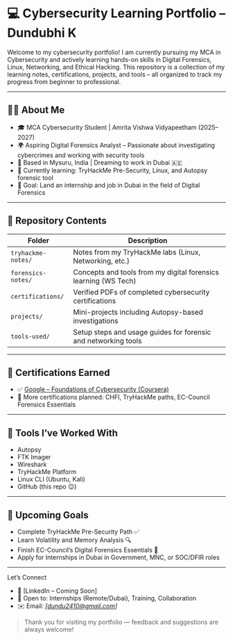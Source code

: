 # 💻 Cybersecurity Learning Portfolio – Dundubhi K

Welcome to my cybersecurity portfolio! I am currently pursuing my MCA in Cybersecurity and actively learning hands-on skills in Digital Forensics, Linux, Networking, and Ethical Hacking. This repository is a collection of my learning notes, certifications, projects, and tools – all organized to track my progress from beginner to professional.

---

## 👩‍💻 About Me

- 🎓 MCA Cybersecurity Student | Amrita Vishwa Vidyapeetham (2025–2027)
- 🌍 Aspiring Digital Forensics Analyst – Passionate about investigating cybercrimes and working with security tools
- 📍 Based in Mysuru, India | Dreaming to work in Dubai 🇦🇪
- 🧠 Currently learning: TryHackMe Pre-Security, Linux, and Autopsy forensic tool
- 🎯 Goal: Land an internship and job in Dubai in the field of Digital Forensics

---

## 📂 Repository Contents

| Folder | Description |
|--------|-------------|
| `tryhackme-notes/` | Notes from my TryHackMe labs (Linux, Networking, etc.) |
| `forensics-notes/` | Concepts and tools from my digital forensics learning (WS Tech) |
| `certifications/` | Verified PDFs of completed cybersecurity certifications |
| `projects/` | Mini-projects including Autopsy-based investigations |
| `tools-used/` | Setup steps and usage guides for forensic and networking tools |

---

## 📜 Certifications Earned

- ✅ [Google – Foundations of Cybersecurity (Coursera)](./certifications/Google_Foundations_of_Cybersecurity.pdf)
- 📅 More certifications planned: CHFI, TryHackMe paths, EC-Council Forensics Essentials

---

## 🔧 Tools I’ve Worked With

- Autopsy
- FTK Imager
- Wireshark
- TryHackMe Platform
- Linux CLI (Ubuntu, Kali)
- GitHub (this repo 😉)

---

## 📌 Upcoming Goals

- Complete TryHackMe Pre-Security Path ✅
- Learn Volatility and Memory Analysis 🔍
- Finish EC-Council’s Digital Forensics Essentials 📘
- Apply for Internships in Dubai in Government, MNC, or SOC/DFIR roles

---

Let’s Connect

- 🔗 [LinkedIn – Coming Soon]  
- 💼 Open to: Internships (Remote/Dubai), Training, Collaboration  
- ✉️ Email: *[dundu2410@gmail.com]*  

> Thank you for visiting my portfolio — feedback and suggestions are always welcome!
